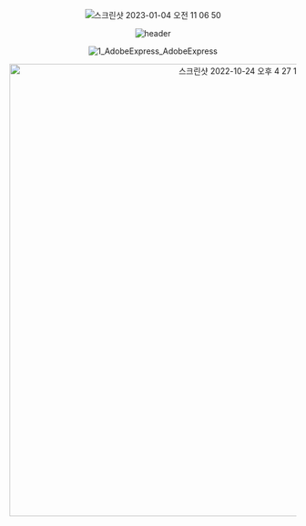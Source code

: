 

<div align="center">


![스크린샷 2023-01-04 오전 11 06 50](https://user-images.githubusercontent.com/88936783/210471613-02ed36e7-aa51-4948-baad-8002d8173757.png)

![header](https://capsule-render.vercel.app/api?type=waving&color=timeGradient&height=300&section=header&text=ACTTY&fontSize=90&fontColor=#2b2b2b&animation=fadeIn)


![1_AdobeExpress_AdobeExpress](https://user-images.githubusercontent.com/88936783/210478681-4d9ab781-d43d-45b9-a2c2-ef5bb9253284.gif)


<img width="794" alt="스크린샷 2022-10-24 오후 4 27 19" src="https://user-images.githubusercontent.com/88936783/210471652-665709ef-6eb6-4d16-a4dd-fb42337c06c6.png">

</div>
